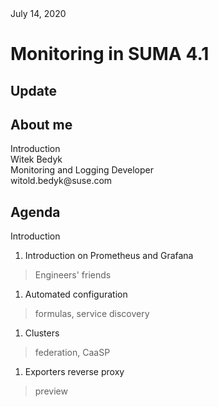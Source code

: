 <!-- .slide: data-state="cover" id="cover-page" data-timing="20" -->
<div class="date-location">July 14, 2020</div>

<div class="title">
    <h1>Monitoring in SUMA 4.1</h1>
    <h2>Update</h2>
</div>


<!-- .slide: data-state="normal contact" id="contact" data-timing="20s" data-menu-title="Contact" -->
## About me

<div class="breadcrumbs">Introduction</div>

<div class="contacts">
  <div class="contact">
    <div class="name">Witek Bedyk</div>
    <div class="job">Monitoring and Logging Developer</div>
    <div class="email">witold.bedyk@suse.com</div>
  </div>
</div>


<!-- .slide: data-state="normal toc" id="agenda" data-timing="20s" data-menu-title="Agenda" -->
## Agenda

<div class="breadcrumbs">Introduction</div>

1. Introduction on Prometheus and Grafana
> Engineers' friends

1. Automated configuration
> formulas, service discovery

1. Clusters
> federation, CaaSP

1. Exporters reverse proxy
> preview
